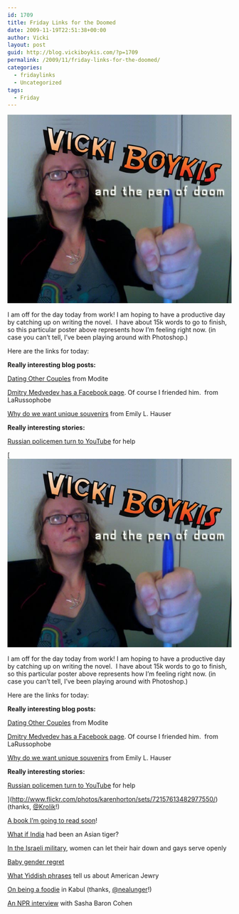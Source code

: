 ```yaml
---
id: 1709
title: Friday Links for the Doomed
date: 2009-11-19T22:51:38+00:00
author: Vicki
layout: post
guid: http://blog.vickiboykis.com/?p=1709
permalink: /2009/11/friday-links-for-the-doomed/
categories:
  - fridaylinks
  - Uncategorized
tags:
  - Friday
---
```

[<img class="aligncenter size-full wp-image-1708" title="Pen of Doom" src="https://raw.githubusercontent.com/veekaybee/wlb/gh-pages/assets/images/2009/11/Pen-of-Doom.jpg" alt="Pen of Doom" width="565" height="424" />](https://raw.githubusercontent.com/veekaybee/wlb/gh-pages/assets/images/2009/11/Pen-of-Doom.jpg)

I am off for the day today from work! I am hoping to have a productive day by catching up on writing the novel.  I have about 15k words to go to finish, so this particular poster above represents how I&#8217;m feeling right now. (in case you can&#8217;t tell, I&#8217;ve been playing around with Photoshop.)

Here are the links for today:

**Really interesting blog posts:** 

[Dating Other Couples](http://modite.com/blog/2009/11/15/dating-other-couples/) from Modite
  
[Dmitry Medvedev has a Facebook page](http://larussophobe.wordpress.com/2009/11/17/editorial-kim-dima-sittin-in-a-tree/). Of course I friended him.  from LaRussophobe
  
[Why do we want unique souvenirs](http://blog.vickiboykis.com/2009/04/05/mobama-dont-fall-prey-to-the-jew-guilt-in-prague/) from Emily L. Hauser

**Really interesting stories:**

[Russian policemen turn to YouTube](http://www.google.com/hostednews/ap/article/ALeqM5jCoX9otDlw2Eo9kL-ZtKRPGR6ZwAD9BURISO0) for help
  
[[<img class="aligncenter size-full wp-image-1708" title="Pen of Doom" src="https://raw.githubusercontent.com/veekaybee/wlb/gh-pages/assets/images/2009/11/Pen-of-Doom.jpg" alt="Pen of Doom" width="565" height="424" />](https://raw.githubusercontent.com/veekaybee/wlb/gh-pages/assets/images/2009/11/Pen-of-Doom.jpg)

I am off for the day today from work! I am hoping to have a productive day by catching up on writing the novel.  I have about 15k words to go to finish, so this particular poster above represents how I&#8217;m feeling right now. (in case you can&#8217;t tell, I&#8217;ve been playing around with Photoshop.)

Here are the links for today:

**Really interesting blog posts:** 

[Dating Other Couples](http://modite.com/blog/2009/11/15/dating-other-couples/) from Modite
  
[Dmitry Medvedev has a Facebook page](http://larussophobe.wordpress.com/2009/11/17/editorial-kim-dima-sittin-in-a-tree/). Of course I friended him.  from LaRussophobe
  
[Why do we want unique souvenirs](http://blog.vickiboykis.com/2009/04/05/mobama-dont-fall-prey-to-the-jew-guilt-in-prague/) from Emily L. Hauser

**Really interesting stories:**

[Russian policemen turn to YouTube](http://www.google.com/hostednews/ap/article/ALeqM5jCoX9otDlw2Eo9kL-ZtKRPGR6ZwAD9BURISO0) for help
  
](http://www.flickr.com/photos/karenhorton/sets/72157613482977550/) (thanks, [@Krolik](http://twitter.com/krolik)!)
  
[A book I&#8217;m going to read soon](http://www.jpost.com/servlet/Satellite?pagename=JPost/JPArticle/ShowFull&cid=1258027274978)!
  
[What if India](http://econlog.econlib.org/archives/2009/11/what_if_india_h.html?utm_source=feedburner&utm_medium=feed&utm_campaign=Feed%3A+Econlog+(EconLog+at+Econlib.org)&utm_content=Google+Reader) had been an Asian tiger?
  
[In the Israeli military](http://www.stripes.com/article.asp?section=104&article=66112), women can let their hair down and gays serve openly
  
[Baby gender regret](http://jezebel.com/5406003/theres-not-going-to-be-any-pink-dresses-moms-who-wanted-girls-get-boys)
  
[What Yiddish phrases](http://www.tabletmag.com/news-and-politics/20699/slip-of-the-tongue/?utm_source=rss&utm_medium=rss&utm_campaign=slip-of-the-tongue) tell us about American Jewry
  
[On being a foodie](http://www.warzonefoodie.com/) in Kabul (thanks, [@nealunger](http://twitter.com/nealunger)!)
  
[An NPR interview](http://www.npr.org/templates/story/story.php?storyId=120464037) with Sasha Baron Cohen